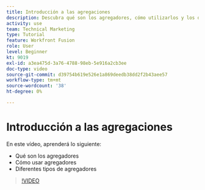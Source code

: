```yaml
---
title: Introducción a las agregaciones
description: Descubra qué son los agregadores, cómo utilizarlos y los diferentes tipos de agregadores de [!DNL Adobe Workfront Fusion].
activity: use
team: Technical Marketing
type: Tutorial
feature: Workfront Fusion
role: User
level: Beginner
kt: 9019
exl-id: a3ea475d-3a76-4788-98eb-5e916a2cb3ee
doc-type: video
source-git-commit: d39754b619e526e1a869deedb38dd2f2b43aee57
workflow-type: tm+mt
source-wordcount: '38'
ht-degree: 0%

---
```


# Introducción a las agregaciones

En este vídeo, aprenderá lo siguiente:

* Qué son los agregadores
* Cómo usar agregadores
* Diferentes tipos de agregadores

>[!VIDEO](https://video.tv.adobe.com/v/335279/?quality=12)
